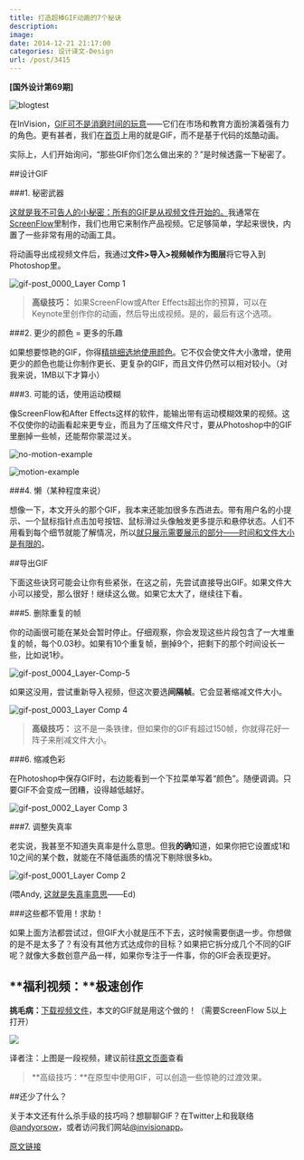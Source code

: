 ```yaml
---
title: 打造超棒GIF动画的7个秘诀
description: 
image: 
date: 2014-12-21 21:17:00
categories: 设计译文-Design
url: /post/3415
---
```


**[国外设计第69期]**

![blogtest](http://blog.invisionapp.com/wp-content/uploads/2014/12/blogtest.gif)

在InVision，[GIF可不是消磨时间的玩意](https://twitter.com/intent/tweet?text=%22GIFs+aren%27t+just+for+goofing+around%22+http%3A%2F%2Fbit.ly%2F1vEneI7+via+%40invisionapp)——它们在市场和教育方面扮演着强有力的角色。更有甚者，我们在[首页](http://invisionapp.com/tour)上用的就是GIF，而不是基于代码的炫酷动画。

实际上，人们开始询问，“那些GIF你们怎么做出来的？”是时候透露一下秘密了。

##设计GIF

###1. 秘密武器

[这就是我不可告人的小秘密：所有的GIF是从视频文件开始的。](https://twitter.com/intent/tweet?text=%22Here%27s+my+dirty+little+secret%3A+all+my+GIFs+start+as+videos.%22+http%3A%2F%2Fbit.ly%2F1vEneI7+via+%40invisionapp)我通常在[ScreenFlow](http://www.telestream.net/screenflow/overview.htm)里制作，我们也用它来制作产品视频。它足够简单，学起来很快，内置了一些非常有用的动画工具。

将动画导出成视频文件后，我通过**文件>导入>视频帧作为图层**将它导入到Photoshop里。

![gif-post_0000_Layer Comp 1](http://blog.invisionapp.com/wp-content/uploads/2014/12/gif-post_0000_Layer-Comp-1.jpg)

> **高级技巧：** 如果ScreenFlow或After Effects超出你的预算，可以在Keynote里创作你的动画，然后导出成视频。是的，最后有这个选项。

###2. 更少的颜色 = 更多的乐趣

如果想要惊艳的GIF，你得[精挑细选地使用颜色](https://twitter.com/intent/tweet?text=%22be+really+selective+about+your+use+of+color.%22+http%3A%2F%2Fbit.ly%2F1vEneI7+via+%40invisionapp)。它不仅会使文件大小激增，使用更少的颜色也能让你制作更长、更复杂的GIF，而且文件仍然可以相对较小。（对我来说，1MB以下才算小）

###3. 可能的话，使用运动模糊

像ScreenFlow和After Effects这样的软件，能输出带有运动模糊效果的视频。这不仅使你的动画看起来更专业，而且为了压缩文件尺寸，要从Photoshop中的GIF里删掉一些帧，还能帮你蒙混过关。

![no-motion-example](http://blog.invisionapp.com/wp-content/uploads/2014/12/no-motion-example.gif)

![motion-example](http://blog.invisionapp.com/wp-content/uploads/2014/12/motion-example.gif)

###4. 懒（某种程度来说）

想像一下，本文开头的那个GIF，我本来还能加很多东西进去。带有用户名的小提示、一个鼠标指针点击加号按钮、鼠标滑过头像触发更多提示和悬停状态。人们不用看到每个细节就能了解情况，所以[就只展示需要展示的部分——时间和文件大小是有限的](https://twitter.com/intent/tweet?text=%22only+show+what+you+need+to%E2%80%94your+time+and+file+size+are+limited.%22+http%3A%2F%2Fbit.ly%2F1vEneI7+via+%40invisionapp)。

##导出GIF

下面这些诀窍可能会让你有些紧张，在这之前，先尝试直接导出GIF。如果文件大小可以接受，那么很好！继续这么做。如果它太大了，继续往下看。

###5. 删除重复的帧

你的动画很可能在某处会暂时停止。仔细观察，你会发现这些片段包含了一大堆重复的帧，每个0.03秒。如果有10个重复帧，删掉9个，把剩下的那个时间设长一些，比如说1秒。

![gif-post_0004_Layer-Comp-5](http://blog.invisionapp.com/wp-content/uploads/2014/12/gif-post_0004_Layer-Comp-5.png)

如果这没用，尝试重新导入视频，但这次要选**间隔帧**。它会显著缩减文件大小。

![gif-post_0003_Layer Comp 4](http://blog.invisionapp.com/wp-content/uploads/2014/12/gif-post_0003_Layer-Comp-4.jpg)

> **高级技巧：** 这不是一条铁律，但如果你的GIF有超过150帧，你就得花好一阵子来削减文件大小。

###6. 缩减色彩

在Photoshop中保存GIF时，右边能看到一个下拉菜单写着“颜色”。随便调调。只要GIF不会变成一团糟，设得越低越好。

![gif-post_0002_Layer Comp 3](http://blog.invisionapp.com/wp-content/uploads/2014/12/gif-post_0002_Layer-Comp-3.jpg)

###7. 调整失真率

老实说，我甚至不知道失真率是什么意思。但我**的确**知道，如果你把它设置成1和10之间的某个数，就能在不降低画质的情况下剔除很多kb。

![gif-post_0001_Layer Comp 2](http://blog.invisionapp.com/wp-content/uploads/2014/12/gif-post_0001_Layer-Comp-2.jpg)

(喂Andy, [这就是失真率意思](http://www.pcmag.com/encyclopedia/term/46335/lossy-compression)——Ed)

###这些都不管用！求助！

如果上面方法都尝试过，但GIF大小就是压不下去，这时候需要倒退一步。你想做的是不是太多了？有没有其他方式达成你的目标？如果把它拆分成几个不同的GIF呢？就像大多数创意产品一样，如果你专注于一件事，你的GIF会表现更好。

## **福利视频：**极速创作

**挑毛病：**[下载视频文件](http://blog.invisionapp.com/wp-content/uploads/2014/12/invision-gif-source-file.zip)，本文的GIF就是用这个做的！（需要ScreenFlow 5以上打开）

[![](http://embed.wistia.com/deliveries/9c0799063bec8f798c3e87b2651582610d67fba6.jpg?image_crop_resized=640x360)](http://blog.invisionapp.com/7-tips-for-designing-awesome-gifs/)

译者注：上图是一段视频，建议前往[原文页面](http://blog.invisionapp.com/7-tips-for-designing-awesome-gifs/)查看

> **高级技巧：**在原型中使用GIF，可以创造一些惊艳的过渡效果。

##还少了什么？

关于本文还有什么杀手级的技巧吗？想聊聊GIF？在Twitter上和我联络[@andyorsow](https://twitter.com/andyorsow)，或者访问我们网站[@invisionapp](https://twitter.com/invisionapp)。

[原文链接](http://blog.invisionapp.com/7-tips-for-designing-awesome-gifs/)
